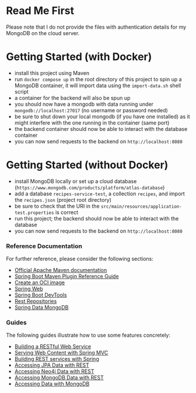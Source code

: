# Read Me First
Please note that I do not provide the files with authentication details for my MongoDB on the cloud server.

# Getting Started (with Docker)
- install this project using Maven
- run `docker compose up` in the root directory of this project to spin up a MongoDB container, it will import data using
  the `import-data.sh` shell script
- a container for the backend will also be spun up
- you should now have a mongodb with data running under `mongodb://localhost:27017` (no username or password needed)
- be sure to shut down your local mongodb (if you have one installed) as it might interfere with the one running in the container (same port)
- the backend container should now be able to interact with the database container
- you can now send requests to the backend on `http://localhost:8080`

# Getting Started (without Docker)
- install MongoDB locally or set up a cloud database (`https://www.mongodb.com/products/platform/atlas-database`)
- add a database `recipes-service-test`, a collection `recipes`, and import the `recipes.json` (project root directory)
- be sure to check that the URI in the `src/main/resources/application-test.properties` is correct
- run this project; the backend should now be able to interact with the database
- you can now send requests to the backend on `http://localhost:8080`

### Reference Documentation
For further reference, please consider the following sections:

* [Official Apache Maven documentation](https://maven.apache.org/guides/index.html)
* [Spring Boot Maven Plugin Reference Guide](https://docs.spring.io/spring-boot/docs/3.3.0/maven-plugin/reference/html/)
* [Create an OCI image](https://docs.spring.io/spring-boot/docs/3.3.0/maven-plugin/reference/html/#build-image)
* [Spring Web](https://docs.spring.io/spring-boot/docs/3.3.0/reference/htmlsingle/index.html#web)
* [Spring Boot DevTools](https://docs.spring.io/spring-boot/docs/3.3.0/reference/htmlsingle/index.html#using.devtools)
* [Rest Repositories](https://docs.spring.io/spring-boot/docs/3.3.0/reference/htmlsingle/index.html#howto.data-access.exposing-spring-data-repositories-as-rest)
* [Spring Data MongoDB](https://docs.spring.io/spring-boot/docs/3.3.0/reference/htmlsingle/index.html#data.nosql.mongodb)

### Guides
The following guides illustrate how to use some features concretely:

* [Building a RESTful Web Service](https://spring.io/guides/gs/rest-service/)
* [Serving Web Content with Spring MVC](https://spring.io/guides/gs/serving-web-content/)
* [Building REST services with Spring](https://spring.io/guides/tutorials/rest/)
* [Accessing JPA Data with REST](https://spring.io/guides/gs/accessing-data-rest/)
* [Accessing Neo4j Data with REST](https://spring.io/guides/gs/accessing-neo4j-data-rest/)
* [Accessing MongoDB Data with REST](https://spring.io/guides/gs/accessing-mongodb-data-rest/)
* [Accessing Data with MongoDB](https://spring.io/guides/gs/accessing-data-mongodb/)

